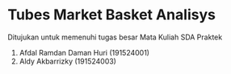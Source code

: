 # Tubes Market Basket Analisys
Ditujukan untuk memenuhi tugas besar Mata Kuliah SDA Praktek
1. Afdal Ramdan Daman Huri (191524001)
2. Aldy Akbarrizky (191524003)
